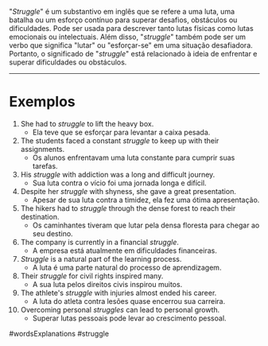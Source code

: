 "*Struggle*" é um substantivo em inglês que se refere a uma luta, uma batalha ou um esforço contínuo para superar desafios, obstáculos ou dificuldades. Pode ser usada para descrever tanto lutas físicas como lutas emocionais ou intelectuais. Além disso, "*struggle*" também pode ser um verbo que significa "lutar" ou "esforçar-se" em uma situação desafiadora. Portanto, o significado de "*struggle*" está relacionado à ideia de enfrentar e superar dificuldades ou obstáculos.

---

# Exemplos

1. She had to _struggle_ to lift the heavy box.
	- Ela teve que se esforçar para levantar a caixa pesada.
2. The students faced a constant _struggle_ to keep up with their assignments.
	- Os alunos enfrentavam uma luta constante para cumprir suas tarefas.
3. His _struggle_ with addiction was a long and difficult journey.
	- Sua luta contra o vício foi uma jornada longa e difícil.
4. Despite her _struggle_ with shyness, she gave a great presentation.
	- Apesar de sua luta contra a timidez, ela fez uma ótima apresentação.
5. The hikers had to _struggle_ through the dense forest to reach their destination.
	- Os caminhantes tiveram que lutar pela densa floresta para chegar ao seu destino.
6. The company is currently in a financial _struggle_.
	- A empresa está atualmente em dificuldades financeiras.
7. _Struggle_ is a natural part of the learning process.
	- A luta é uma parte natural do processo de aprendizagem.
8. Their _struggle_ for civil rights inspired many.
	- A sua luta pelos direitos civis inspirou muitos.
9. The athlete's _struggle_ with injuries almost ended his career.
	- A luta do atleta contra lesões quase encerrou sua carreira.
10. Overcoming personal _struggles_ can lead to personal growth.
	- Superar lutas pessoais pode levar ao crescimento pessoal.

#wordsExplanations 
#struggle